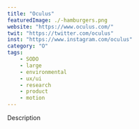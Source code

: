 ```yaml
---
title: "Oculus"
featuredImage: ./-hamburgers.png
website: "https://www.oculus.com/"
twit: "https://twitter.com/oculus"
inst: "https://www.instagram.com/oculus"
category: "O"
tags:
    - SODO
    - large
    - environmental
    - ux/ui
    - research
    - product
    - motion
---
```


Description
